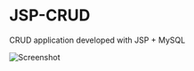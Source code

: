 JSP-CRUD
========

CRUD application developed with JSP + MySQL

![Screenshot](https://github.com/feliperfranca/JSP-CRUD/raw/master/screenshot1.png)
